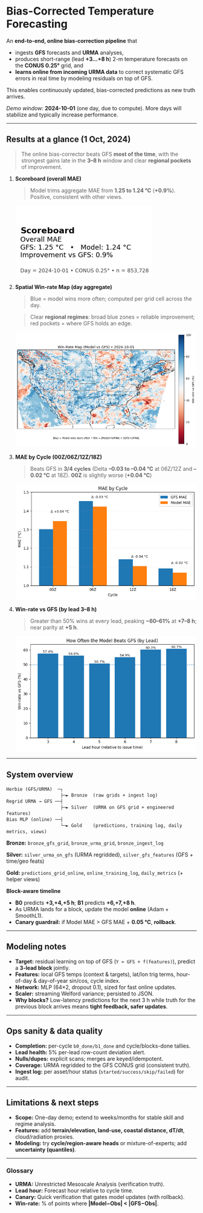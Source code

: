# Bias-Corrected Temperature Forecasting

An **end-to-end, online bias-correction pipeline** that

* ingests **GFS** forecasts and **URMA** analyses,
* produces short-range (lead **+3...+8 h**) 2-m temperature forecasts on the **CONUS 0.25°** grid, and
* **learns online from incoming URMA data** to correct systematic GFS errors in real time by modeling residuals on top of GFS.

This enables continuously updated, bias-corrected predictions as new truth arrives.

*Demo window:* **2024-10-01** (one day, due to compute). More days will stabilize and typically increase performance.

---

## Results at a glance (1 Oct, 2024)

> The online bias-corrector beats GFS **most of the time**, with the strongest gains late in the **3–8 h** window and clear **regional pockets** of improvement.

1. **Scoreboard (overall MAE)**
   >Model trims aggregate MAE from **1.25 to 1.24 °C** (**+0.9%**). Positive, consistent with other views.
   
   ![Scoreboard](./scoreboard.png)


2. **Spatial Win-rate Map (day aggregate)**
   > Blue = model wins more often; computed per grid cell across the day.

   > Clear **regional regimes**: broad blue zones = reliable improvement; red pockets = where GFS holds an edge.
   
   ![Winrate Map](./win_rate_map.png)


3. **MAE by Cycle (00Z/06Z/12Z/18Z)**
   > Beats GFS in **3/4 cycles** (Delta **–0.03 to –0.04 °C** at 06Z/12Z and **–0.02 °C** at 18Z).
   **00Z** is slightly worse (**+0.04 °C**)

   ![MAE by Cycle](./mae_cycle.png)

4. **Win-rate vs GFS (by lead 3–8 h)**

   > Greater than 50% wins at every lead, peaking **\~60–61%** at **+7–8 h**; near parity at **+5 h**.

   ![Winrate by Lead](./model_beat_gfs.png)


---

## System overview

```
Herbie (GFS/URMA)  ─┐
                    ├─► Bronze  (raw grids + ingest log)
Regrid URMA → GFS ──┤
                    ├─► Silver  (URMA on GFS grid + engineered features)
Bias MLP (online) ──┤
                    └─► Gold    (predictions, training log, daily metrics, views)
```

**Bronze:** `bronze_gfs_grid`, `bronze_urma_grid`, `bronze_ingest_log`

**Silver:** `silver_urma_on_gfs` (URMA regridded), `silver_gfs_features` (GFS + time/geo feats)

**Gold:** `predictions_grid_online`, `online_training_log`, `daily_metrics` (+ helper views)

**Block-aware timeline**

* **B0** predicts **+3,+4,+5 h**; **B1** predicts **+6,+7,+8 h**.
* As URMA lands for a block, update the model **online** (Adam + SmoothL1).
* **Canary guardrail:** if Model MAE > GFS MAE + **0.05 °C**, **rollback**.

---

## Modeling notes

* **Target:** residual learning on top of GFS (`Y ≈ GFS + f(features)`), predict a **3-lead block** jointly.
* **Features:** local GFS temps (context & targets), lat/lon trig terms, hour-of-day & day-of-year sin/cos, cycle index.
* **Network:** MLP (64×2, dropout 0.1), sized for fast online updates.
* **Scaler:** streaming Welford variance; persisted to JSON.
* **Why blocks?** Low-latency predictions for the next 3 h while truth for the previous block arrives means **tight feedback, safer updates**.

---

## Ops sanity & data quality

* **Completion:** per-cycle `b0_done/b1_done` and cycle/blocks-done tallies.
* **Lead health:** 5% per-lead row-count deviation alert.
* **Nulls/dupes:** explicit scans; merges are keyed/idempotent.
* **Coverage:** URMA regridded to the GFS CONUS grid (consistent truth).
* **Ingest log:** per asset/hour status (`started/success/skip/failed`) for audit.

---

## Limitations & next steps

* **Scope:** One-day demo; extend to weeks/months for stable skill and regime analysis.
* **Features:** add **terrain/elevation, land-use, coastal distance, dT/dt**, cloud/radiation proxies.
* **Modeling:** try **cycle/region-aware heads** or mixture-of-experts; add **uncertainty (quantiles)**.

---

### Glossary

* **URMA:** Unrestricted Mesoscale Analysis (verification truth).
* **Lead hour:** Forecast hour relative to cycle time.
* **Canary:** Quick verification that gates model updates (with rollback).
* **Win-rate:** % of points where **|Model−Obs| < |GFS−Obs|**.

